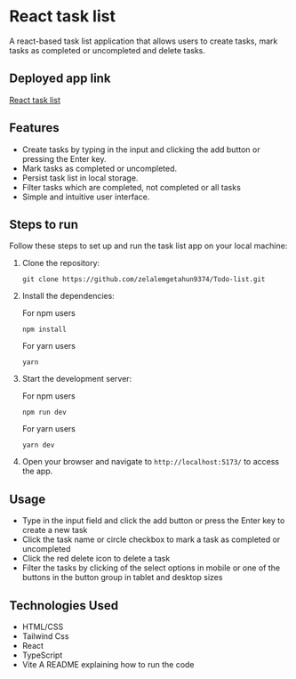 # React task list

A react-based task list application that allows users to create tasks, mark tasks as completed or uncompleted and delete tasks.

## Deployed app link

[React task list](https://react-todo-tasks-list.netlify.app/)

## Features

-   Create tasks by typing in the input and clicking the add button or pressing the Enter key.
-   Mark tasks as completed or uncompleted.
-   Persist task list in local storage.
-   Filter tasks which are completed, not completed or all tasks
-   Simple and intuitive user interface.

## Steps to run

Follow these steps to set up and run the task list app on your local machine:

1. Clone the repository:

    ```shell
    git clone https://github.com/zelalemgetahun9374/Todo-list.git

    ```

2. Install the dependencies:

    For npm users

    ```shell
    npm install
    ```

    For yarn users

    ```shell
    yarn
    ```

3. Start the development server:

    For npm users

    ```shell
    npm run dev
    ```

    For yarn users

    ```shell
    yarn dev
    ```

4. Open your browser and navigate to `http://localhost:5173/` to access the app.

## Usage

-   Type in the input field and click the add button or press the Enter key to create a new task
-   Click the task name or circle checkbox to mark a task as completed or uncompleted
-   Click the red delete icon to delete a task
-   Filter the tasks by clicking of the select options in mobile or one of the buttons in the button group in tablet and desktop sizes 

## Technologies Used

-   HTML/CSS
-   Tailwind Css
-   React
-   TypeScript
-   Vite
    A README explaining how to run the code
